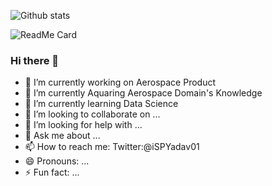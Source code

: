 
<!--- Profile View Counter -->
![Github stats](https://github-readme-stats.vercel.app/api?username=iSPYadav01)

<!--
**iSPYadav01/iSPYadav01** is a ✨ _special_ ✨ repository because its `README.md` (this file) appears on your GitHub profile.
-->
<!--- Adding Github Extra Pins  -->
![ReadMe Card](https://github-readme-stats.vercel.app/api/pin/?username=iSPYadav01&repo=Anaconda-Installation-Setup)

### Hi there 👋
<!--- - Here are some ideas to get you started:  -->
- 🔭 I’m currently working on Aerospace Product
- 🌱 I’m currently Aquaring Aerospace Domain's Knowledge 
- 🌱 I’m currently learning Data Science
- 👯 I’m looking to collaborate on ...
- 🤔 I’m looking for help with ...
- 💬 Ask me about ...
- 📫 How to reach me: Twitter:@iSPYadav01
- 😄 Pronouns: ...
- ⚡ Fun fact: ...

